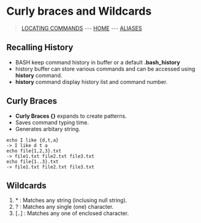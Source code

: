 # Curly braces and Wildcards

> [LOCATING COMMANDS](007_Locating_commands.md) --- [HOME](../README.md) --- [ALIASES](009_Aliases.md)

## Recalling History

* BASH keep command history in buffer or a default **.bash_history**
* history buffer can store various commands and can be accessed using **history** command.
* **history** command display history list and command number.

## Curly Braces

* **Curly Braces {}** expands to create patterns.
* Saves command typing time.
* Generates arbitary string.

```
echo I like {d,t,a}
-> I like d t a
echo file{1,2,3}.txt
-> file1.txt file2.txt file3.txt
echo file{1..3}.txt
-> file1.txt file2.txt file3.txt
```

## Wildcards

1. \* : Matches any string (inclusing null string).
2. \? : Matches any single (one) character.
3. [..] : Matches any one of enclosed character.